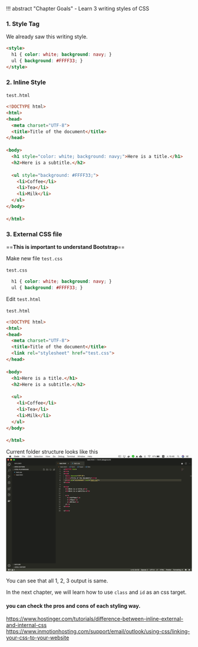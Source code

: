 !!! abstract "Chapter Goals"
    - Learn 3 writing styles of CSS

### 1. Style Tag

We already saw this writing style.

```html
<style>
  h1 { color: white; background: navy; }
  ul { background: #FFFF33; }
</style>
```

### 2. Inline Style
`test.html`
```html
<!DOCTYPE html>
<html>
<head>
  <meta charset="UTF-8">
  <title>Title of the document</title>
</head>

<body>
  <h1 style="color: white; background: navy;">Here is a title.</h1>
  <h2>Here is a subtitle.</h2>

  <ul style="background: #FFFF33;">
    <li>Coffee</li>
    <li>Tea</li>
    <li>Milk</li>
  </ul>
</body>

</html>
```

### 3. External CSS file
==**This is important to understand Bootstrap**==

Make new file `test.css`

`test.css`
```css
  h1 { color: white; background: navy; }
  ul { background: #FFFF33; }
```

Edit `test.html`

`test.html`
```html
<!DOCTYPE html>
<html>
<head>
  <meta charset="UTF-8">
  <title>Title of the document</title>
  <link rel="stylesheet" href="test.css">
</head>

<body>
  <h1>Here is a title.</h1>
  <h2>Here is a subtitle.</h2>

  <ul>
    <li>Coffee</li>
    <li>Tea</li>
    <li>Milk</li>
  </ul>
</body>

</html>
```

Current folder structure looks like this
![External Css Folder Structure](../img/css-guide/external-css-folder.png)


You can see that all 1, 2, 3 output is same.

In the next chapter, we will learn how to use `class` and `id` as an css target.

#### you can check the pros and cons of each styling way.
https://www.hostinger.com/tutorials/difference-between-inline-external-and-internal-css
https://www.inmotionhosting.com/support/email/outlook/using-css/linking-your-css-to-your-website